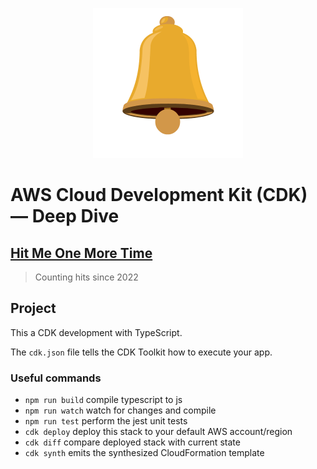 <div align="center">

![hit the bell](/.meta/bell.png)

</div>

# AWS Cloud Development Kit (CDK) — Deep Dive

## [Hit Me One More Time](https://hgk456xn0j.execute-api.us-east-2.amazonaws.com/prod/)
> Counting hits since 2022

## Project

This a CDK development with TypeScript.

The `cdk.json` file tells the CDK Toolkit how to execute your app.

### Useful commands

* `npm run build`   compile typescript to js
* `npm run watch`   watch for changes and compile
* `npm run test`    perform the jest unit tests
* `cdk deploy`      deploy this stack to your default AWS account/region
* `cdk diff`        compare deployed stack with current state
* `cdk synth`       emits the synthesized CloudFormation template
